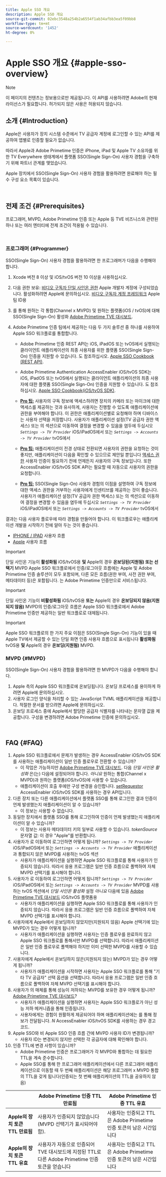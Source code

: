 ```yaml
---
title: Apple SSO 개요
description: Apple SSO 개요
source-git-commit: 02ebc3548a254b2a6554f1ab34afbb3ea5f09bb8
workflow-type: tm+mt
source-wordcount: '1452'
ht-degree: 0%

---
```


# Apple SSO 개요 {#apple-sso-overview}

>[!NOTE]
>
>이 페이지의 컨텐츠는 정보용으로만 제공됩니다. 이 API를 사용하려면 Adobe의 현재 라이선스가 필요합니다. 허가되지 않은 사용은 허용되지 않습니다.

## 소개 {#Introduction}

Apple은 사용자가 장치 시스템 수준에서 TV 공급자 계정에 로그인할 수 있는 API를 제공하여 앱별로 인증할 필요가 없습니다.

따라서 Apple과 Adobe Primetime 인증은 iPhone, iPad 및 Apple TV 소유자를 위한 TV Everywhere 생태계에서 플랫폼 SSO(Single Sign-On) 사용자 경험을 구축하기 위해 파트너 관계를 맺었습니다.

Apple 장치에서 SSO(Single Sign-On) 사용자 경험을 활용하려면 완료해야 하는 필수 구성 요소 목록이 있습니다.

</br>

## 전제 조건 {#Prerequisites}

프로그래머, MVPD, Adobe Primetime 인증 또는 Apple 등 TVE 비즈니스와 관련된 하나 또는 여러 엔터티에 전제 조건이 적용될 수 있습니다.

</br>

### 프로그래머 {#Programmer}

SSO(Single Sign-On) 사용자 경험을 활용하려면 한 프로그래머가 다음을 수행해야 합니다.

1. Xcode 버전 8 이상 및 iOS/tvOS 버전 10 이상을 사용하십시오.

1. 다음 권한 보유: [비디오 구독자 단일 사인온 권한](https://developer.apple.com/documentation/bundleresources/entitlements/com_apple_developer_video-subscriber-single-sign-on) Apple 개발자 계정에 구성되었습니다. 활성화하려면 Apple에 문의하십시오. [비디오 구독자 계정 프레임워크](https://developer.apple.com/documentation/videosubscriberaccount) Apple 팀 ID용

1. 를 통해 원하는 각 통합(Channel x MVPD) 및 원하는 플랫폼(iOS / tvOS)에 대해 SSO(Single Sign-On) 활성화 [Adobe Primetime TVE 대시보드](https://console.auth.adobe.com/).

1. Adobe Primetime 인증 팀에서 제공하는 다음 두 가지 솔루션 중 하나를 사용하여 Apple SSO 워크플로를 통합합니다.

   - Adobe Primetime 인증 REST API는 iOS, iPadOS 또는 tvOS에서 실행되는 클라이언트 애플리케이션의 최종 사용자를 위한 플랫폼 SSO(Single Sign-On) 인증을 지원할 수 있습니다. 도 참조하십시오. [Apple SSO Cookbook (REST API)](/help/authentication/apple-sso-cookbook-rest-api.md).

   - Adobe Primetime Authentication AccessEnabler iOS/tvOS SDK는 iOS, iPadOS 또는 tvOS에서 실행되는 클라이언트 애플리케이션의 최종 사용자에 대한 플랫폼 SSO(Single Sign-On) 인증을 지원할 수 있습니다. 도 참조하십시오. [Apple SSO Cookbook(iOS/tvOS SDK)](/help/authentication/apple-sso-cookbook-iostvos-sdk.md).

   - **<u>Pro 팁:</u>** 사용자의 구독 정보에 액세스하려면 장치의 카메라 또는 마이크에 대한 액세스를 제공하는 것과 유사하게, 사용자는 진행할 수 있도록 애플리케이션에 권한을 부여해야 합니다. 이 권한은 애플리케이션별로 요청해야 하며 디바이스는 사용자 선택을 저장합니다. 사용자가 애플리케이션 설정(TV 공급자 권한 액세스) 또는 의 섹션으로 이동하여 결정을 변경할 수 있음을 염두에 두십시오 *`Settings -> TV Provider`* iOS/iPadOS에서 또는 *`Settings -> Accounts -> TV Provider`* tvOS에서

   - **<u>Pro 팁:</u>** 애플리케이션이 전경 상태로 전환되면 사용자의 권한을 요청하는 것이 좋지만, 애플리케이션이 다음을 확인할 수 있으므로 제안일 뿐입니다 [액세스 권한](https://developer.apple.com/documentation/videosubscriberaccount/vsaccountmanager/1949763-checkaccessstatus) 사용자 인증이 필요하기 전에 언제든지 사용자의 구독 정보입니다. 또한 AccessEnabler iOS/tvOS SDK API는 필요할 때 자동으로 사용자의 권한을 요청합니다.

   - **<u>Pro 팁:</u>** SSO(Single Sign-On) 사용자 경험의 이점을 설명하여 구독 정보에 대한 액세스 권한을 거부하는 사용자에게 인센티브를 제공하는 것이 좋습니다. 사용자가 애플리케이션 설정(TV 공급자 권한 액세스) 또는 의 섹션으로 이동하여 결정을 변경할 수 있음을 염두에 두십시오 *`Settings -> TV Provider`* iOS/iPadOS에서 또는 *`Settings -> Accounts -> TV Provider`* tvOS에서

결과는 다음 사용자 플로우에 따라 경험을 만들어야 합니다. 이 워크플로우는 애플리케이션 개발을 시작하기 전에 알아 두는 것이 좋습니다.

- [IPHONE / IPAD](http://tve.zendesk.com/hc/article_attachments/205624966/User_flows_AppleSSO_iOS_v2.pdf) 사용자 흐름
- [Apple](http://tve.zendesk.com/hc/article_attachments/206669126/User_flows_tvOS.pdf) 사용자 흐름


>[!IMPORTANT]
>
> 단일 사인온 기능이 **활성화됨** iOS/tvOS용 **및** Apple의 경우 **온보딩된(지원됨) 또는 선택기** MVPD Apple SSO 워크플로에서 인증/로그아웃 흐름에는 Apple 및 Adobe Primetime 인증 솔루션이 모두 포함되며, 다른 모든 흐름(권한 부여, 사전 권한 부여, 메타데이터 등)은 포함됩니다. 는 Adobe Primetime 인증만으로 서비스됩니다.


>[!IMPORTANT]
>
> 단일 사인온 기능이 **비활성화됨** iOS/tvOS용 **또는** Apple의 경우 **온보딩되지 않음(지원되지 않음)** MVPD의 인증/로그아웃 흐름은 Apple SSO 워크플로에서 Adobe Primetime 인증만 제공하는 일반 워크플로로 대체됩니다.


>[!IMPORTANT]
>
> Apple SSO 워크플로의 한 가지 주요 이점은 SSO(Single Sign-On) 기능이 있을 때 Apple TV에서 제공할 수 있는 단일 화면 인증 사용자 흐름으로 표시됩니다 **활성화됨** tvOS용 **및** Apple의 경우 **온보딩(지원됨)** MVPD.


### MVPD {#MVPD}

SSO(Single Sign-On) 사용자 경험을 활용하려면 한 MVPD가 다음을 수행해야 합니다.



1. Apple 측의 Apple SSO 워크플로에 온보딩됩니다. 온보딩 프로세스를 용이하게 하려면 Apple에 문의하십시오.
1. 사용자 로그인 양식을 처리할 수 있는 JavaScript TVML 애플리케이션을 제공합니다. 적절한 문서를 받으려면 Apple에 문의하십시오.
1. 온보딩 프로세스 중에 Apple에서 할당한 공급자 식별자를 나타내는 문자열 값을 제공합니다. 구성을 변경하려면 Adobe Primetime 인증에 문의하십시오.

</br>

## FAQ {#FAQ}

1. Apple SSO 워크플로에서 문제가 발생하는 경우 AccessEnabler iOS/tvOS SDK를 사용하는 애플리케이션이 일반 인증 플로우로 전환할 수 있습니까?
   - 이 작업은 가능하지만 [Adobe Primetime TVE 대시보드](https://console.auth.adobe.com/). 다음 *단일 사인온 활성화* 은(는) 다음에 설정되어야 합니다. *아니요* 원하는 통합(Channel x MVPD)과 원하는 플랫폼(iOS/tvOS)에 사용할 수 있습니다.
   - 애플리케이션이 호출 후에만 구성 변경을 승인합니다. [setRequestor](/help/authentication/iostvos-sdk-api-reference.md#setReqV3) AccessEnabler iOS/tvOS SDK를 사용하는 경우 API입니다.
1. 다른 장치 또는 다른 애플리케이션에서 플랫폼 SSO를 통해 로그인한 결과 인증이 언제 발생했는지 애플리케이션이 알 수 있습니까?
   - 이 정보는 사용할 수 없습니다.
1. 동일한 장치에서 플랫폼 SSO를 통해 로그인하여 인증이 언제 발생했는지 애플리케이션이 알 수 있습니까?
   - 이 정보는 사용자 메타데이터 키의 일부로 사용할 수 있습니다. *tokenSource*&#x200B;문자열 값: 이 경우 &quot;Apple&quot;를 반환합니다.
1. 사용자가 로 이동하여 로그인하면 어떻게 됩니까? *`Settings -> TV Provider`* iOS/iPadOS에서 또는 *`Settings -> Accounts -> TV Provider`* 애플리케이션과 통합되지 않은 MVPD를 사용하는 tvOS 섹션
   - 사용자가 애플리케이션을 실행하면 Apple SSO 워크플로를 통해 사용자가 인증되지 않습니다. 따라서 응용 프로그램은 일반 인증 흐름으로 폴백하여 자체 MVPD 선택기를 표시해야 합니다.
1. 사용자가 로 이동하여 로그인하면 어떻게 됩니까? *`Settings -> TV Provider`* iOS/iPadOS에서 또는 *`Settings -> Accounts -> TV Provider`* MVPD를 사용하는 tvOS 섹션에서 *단일 사인온 활성화* 설정 *아니요* 다음에 있음 [Adobe Primetime TVE 대시보드](https://console.auth.adobe.com/) iOS/tvOS 플랫폼용
   - 사용자가 애플리케이션을 실행하면 Apple SSO 워크플로를 통해 사용자가 인증되지 않습니다. 따라서 응용 프로그램은 일반 인증 흐름으로 폴백하여 자체 MVPD 선택기를 표시해야 합니다.
1. 사용자에게 Apple에서 온보딩하지 않았지만(지원되지 않음) Apple 선택기에 있는 MVPD가 있는 경우 어떻게 됩니까?
   - 사용자가 애플리케이션을 실행하면 사용자는 인증 플로우를 완료하지 않고 Apple SSO 워크플로를 통해서만 MVPD를 선택합니다. 따라서 애플리케이션은 일반 인증 플로우로 폴백해야 하지만 이미 선택한 MVPD를 사용할 수 있습니다.
1. 사용자에게 Apple에서 온보딩하지 않은(지원되지 않는) MVPD가 있는 경우 어떻게 됩니까?
   - 사용자가 애플리케이션을 시작하면 사용자는 Apple SSO 워크플로를 통해 &quot;기타 TV 공급자&quot; 선택 옵션을 선택합니다. 따라서 응용 프로그램은 일반 인증 흐름으로 폴백하여 자체 MVPD 선택기를 표시해야 합니다.
1. 사용자가 의 매체를 통해 성능이 저하되는 MVPD를 보유한 경우 어떻게 됩니까? [Adobe Primetime TVE 대시보드](https://console.auth.adobe.com/)?
   - 사용자가 애플리케이션을 실행하면 사용자는 Apple SSO 워크플로가 아닌 성능 저하 메커니즘을 통해 인증됩니다.
   - 사용자에게는 경험이 원활하게 제공되어야 하며 애플리케이션에는 를 통해 정보가 전달됩니다. *N* AccessEnabler iOS/tvOS SDK를 사용하는 경우 경고 코드.
1. Apple SSO와 비 Apple SSO 인증 흐름 간에 MVPD 사용자 ID가 변경됩니까?
   - 사용자 ID는 변경되지 않지만 선택한 각 공급자에 대해 확인해야 합니다.
1. 인증 TTL에 변경 사항이 있습니까?
   - Adobe Primetime 인증은 프로그래머가 각 MVPD와 통합하는 데 필요한 TTL을 계속 준수합니다.
   - Apple SSO를 통해 한 프로그래머 애플리케이션에서 다른 프로그래머 애플리케이션으로 이동할 때 두 번째 애플리케이션은 해당 프로그래머 x MVPD 통합의 TTL을 갖게 됩니다(인증되는 첫 번째 애플리케이션의 TTL을 공유하지 않음)

|                                      | Adobe Primetime 인증 TTL 만료됨 | Adobe Primetime 인증 TTL 유효 |
| ------------------------------------ | ------------------------------------------------------------------------------------------------------------------------------- | --------------------------------------------------------------------------------------------------- |
| **Apple의 장치 토큰 TTL 만료됨** | 사용자가 인증되지 않았습니다(MVPD 선택기가 표시되어야 함). | 사용자는 인증되고 TTL은 Adobe Primetime 인증 토큰의 남은 시간입니다 |
| **Apple의 장치 토큰 TTL 유효** | 사용자가 자동으로 인증되어 TVE 대시보드에 지정된 TTL로 다른 Adobe Primetime 인증 토큰을 얻습니다 | 사용자는 인증되고 TTL은 Adobe Primetime 인증 토큰의 남은 시간입니다 |

<!--

## Resources {#Resources}

- [Apple SSO Cookbook (REST API)](/help/authentication/apple-sso-cookbook-rest-api.md)
- [Apple SSO Cookbook (iOS/tvOS SDK)](/help/authentication/apple-sso-cookbook-iostvos-sdk.md)
- [Sign in with your TV provider on your iPhone, iPad, or iPod touch](https://support.apple.com/en-us/HT207035)
- [Use your pay TV or cable provider with Apple TV](https://support.apple.com/en-us/HT207035)
- [TV providers that let you sign in on your iPhone, iPad, or Apple TV](https://support.apple.com/en-us/HT208084)
- [TV Provider Authentication](https://developer.apple.com/design/human-interface-guidelines/tvos/system-capabilities/tv-provider-authentication/)
- [Apple Developer Documentation - Video Subscriber Account Framework](https://developer.apple.com/documentation/videosubscriberaccount)
-->
